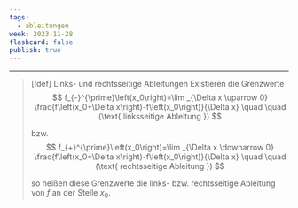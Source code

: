 ```yaml
---
tags:
  - ableitungen
week: 2023-11-28
flashcard: false
publish: true
---
```

***

> [!def] Links- und rechtsseitige Ableitungen
> Existieren die Grenzwerte
> $$
> f_{-}^{\prime}\left(x_0\right)=\lim _{\Delta x \uparrow 0} \frac{f\left(x_0+\Delta x\right)-f\left(x_0\right)}{\Delta x} \quad \quad (\text{ linksseitige Ableitung })
> $$
> 
> bzw.
> $$
> f_{+}^{\prime}\left(x_0\right)=\lim _{\Delta x \downarrow 0} \frac{f\left(x_0+\Delta x\right)-f\left(x_0\right)}{\Delta x} \quad \quad (\text{ rechtsseitige Ableitung })
> $$
> 
> so heißen diese Grenzwerte die links- bzw. rechtsseitige Ableitung von $f$ an der Stelle $x_0$.

